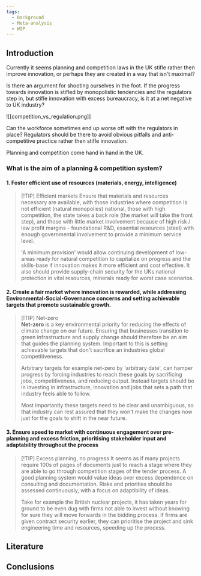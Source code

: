 ```yaml
---
tags:
  - Background
  - Meta-analysis
  - WIP
---
```

## Introduction

Currently it seems planning and competition laws in the UK stifle rather then improve innovation, or perhaps they are created in a way that isn't maximal?

Is there an argument for shooting ourselves in the foot. If the progress towards innovation is stifled by monopolistic tendencies and the regulators step in, but stifle innovation with excess bureaucracy, is it at a net negative to UK industry?

![[competition_vs_regulation.png]]

Can the workforce sometimes end up worse off with the regulators in place? Regulators should be there to avoid obvious pitfalls and anti-competitive practice rather then stifle innovation.

Planning and competition come hand in hand in the UK.
### What is the aim of a planning & competition system?
#### 1. Foster efficient use of resources (materials, energy, intelligence)

> [!TIP] Efficient markets
> Ensure that materials and resources necessary are available, with those industries where competition is not efficient (natural monopolies) national, those with high competition, the state takes a back role (the market will take the front step), and those with little market involvement because of high risk / low profit margins - foundational R&D, essential resources (steel) with enough governmental involvement to provide a minimum service level. 
> 
> 'A minimum provision' would allow continuing development of low- areas ready for natural competition to capitalize on progress and the skills-base if innovation makes it more efficient and cost effective. It also should provide supply-chain security for the UKs national protection in vital resources, minerals ready for worst case scenarios.

#### 2. Create a fair market where innovation is rewarded, while addressing Environmental-Social-Governance concerns and setting achievable targets that promote sustainable growth.

> [!TIP] Net-zero  
>  **Net-zero** is a key environmental priority for reducing the effects of climate change on our future. Ensuring that businesses transition to green infrastructure and supply change should therefore be an aim that guides the planning system. Important to this is setting achievable targets that don't sacrifice an industries global competitiveness. 
>  
 > Arbitrary targets for example net-zero by 'arbitrary date', can hamper progress by forcing industries to reach these goals by sacrificing jobs, competitiveness, and reducing output. Instead targets should be in investing in infrastructure, innovation and jobs that sets a path that industry feels able to follow.
 > 
 > Most importantly these targets need to be clear and unambiguous, so that industry can rest assured that they won't make the changes now just for the goals to shift in the near future.

#### 3. Ensure speed to market with continuous engagement over pre-planning and excess friction, prioritising stakeholder input and adaptability throughout the process

> [!TIP] Excess planning, no progress
>  It seems as if many projects require 100s of pages of documents just to reach a stage where they are able to go through competition stages of the tender process. A good planning system would value ideas over excess dependence on consulting and documentation. Risks and priorities should be assessed continuously, with a focus on adaptibility of ideas.
>  
>  Take for example the British nuclear projects, it has taken years for ground to be even dug with firms not able to invest without knowing for sure they will move forwards in the bidding process. If firms are given contract security earlier, they can prioritise the project and sink engineering time and resources, speeding up the process.

## Literature

## **Conclusions**


